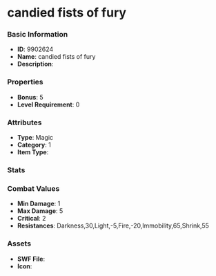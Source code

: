 # candied fists of fury



### Basic Information

- **ID**: 9902624
- **Name**: candied fists of fury
- **Description**: 

### Properties

- **Bonus**: 5
- **Level Requirement**: 0

### Attributes

- **Type**: Magic
- **Category**: 1
- **Item Type**: 

### Stats


### Combat Values

- **Min Damage**: 1
- **Max Damage**: 5
- **Critical**: 2
- **Resistances**: Darkness,30,Light,-5,Fire,-20,Immobility,65,Shrink,55

### Assets

- **SWF File**: 
- **Icon**: 

